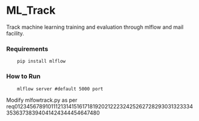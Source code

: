 # ML_Track
Track machine learning training and evaluation through mlflow and mail facility.

### Requirements
        pip install mlflow
       
       
### How to Run
        mlflow server #default 5000 port
        
        
Modify mlfowtrack.py as per req01234567891011121314151617181920212223242526272829303132333435363738394041424344454647480